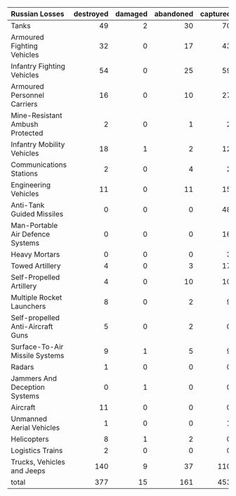 | Russian Losses                    |   destroyed |   damaged |   abandoned |   captured |   total |
|:----------------------------------|------------:|----------:|------------:|-----------:|--------:|
| Tanks                             |          49 |         2 |          30 |         70 |     151 |
| Armoured Fighting Vehicles        |          32 |         0 |          17 |         43 |      92 |
| Infantry Fighting Vehicles        |          54 |         0 |          25 |         59 |     138 |
| Armoured Personnel Carriers       |          16 |         0 |          10 |         27 |      53 |
| Mine-Resistant Ambush Protected   |           2 |         0 |           1 |          2 |       5 |
| Infantry Mobility Vehicles        |          18 |         1 |           2 |         12 |      33 |
| Communications Stations           |           2 |         0 |           4 |          2 |       8 |
| Engineering Vehicles              |          11 |         0 |          11 |         15 |      37 |
| Anti-Tank Guided Missiles         |           0 |         0 |           0 |         48 |      48 |
| Man-Portable Air Defence Systems  |           0 |         0 |           0 |         16 |      16 |
| Heavy Mortars                     |           0 |         0 |           0 |          3 |       3 |
| Towed Artillery                   |           4 |         0 |           3 |         17 |      24 |
| Self-Propelled Artillery          |           4 |         0 |          10 |         10 |      24 |
| Multiple Rocket Launchers         |           8 |         0 |           2 |          9 |      19 |
| Self-propelled Anti-Aircraft Guns |           5 |         0 |           2 |          0 |       7 |
| Surface-To-Air Missile Systems    |           9 |         1 |           5 |          9 |      24 |
| Radars                            |           1 |         0 |           0 |          0 |       1 |
| Jammers And Deception Systems     |           0 |         1 |           0 |          0 |       1 |
| Aircraft                          |          11 |         0 |           0 |          0 |      11 |
| Unmanned Aerial Vehicles          |           1 |         0 |           0 |          1 |       2 |
| Helicopters                       |           8 |         1 |           2 |          0 |      11 |
| Logistics Trains                  |           2 |         0 |           0 |          0 |       2 |
| Trucks, Vehicles and Jeeps        |         140 |         9 |          37 |        110 |     296 |
| total                             |         377 |        15 |         161 |        453 |    1006 |